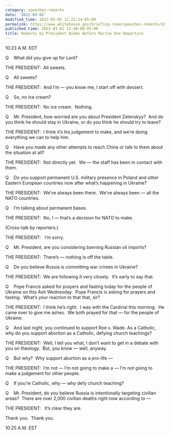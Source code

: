 ```yaml
---
category: speeches-remarks
date: '2022-03-02'
modified_time: 2022-03-02 12:22:14-05:00
permalink: https://www.whitehouse.gov/briefing-room/speeches-remarks/2022/03/02/remarks-by-president-biden-before-marine-one-departure-15/
published_time: 2022-03-02 12:40:00-05:00
title: Remarks by President Biden Before Marine One Departure
---
```

 
10:23 A.M. EDT   

Q    What did you give up for Lent?

THE PRESIDENT:  All sweets.

Q    All sweets?

THE PRESIDENT:  And I’m — you know me, I start off with dessert. 

Q    So, no ice cream?

THE PRESIDENT:  No ice cream.  Nothing.

Q    Mr. President, how worried are you about President Zelenskyy?  And
do you think he should stay in Ukraine, or do you think he should try to
leave?

THE PRESIDENT:  I think it’s his judgement to make, and we’re doing
everything we can to help him. 

Q    Have you made any other attempts to reach China or talk to them
about the situation at all?

THE PRESIDENT:  Not directly yet.  We — the staff has been in contact
with them.

Q    Do you support permanent U.S. military presence in Poland and other
Eastern European countries now after what’s happening in Ukraine?

THE PRESIDENT:  We’ve always been there.  We’ve always been — all the
NATO countries. 

Q    I’m talking about permanent bases.

THE PRESIDENT:  No, I — that’s a decision for NATO to make.

(Cross-talk by reporters.)

THE PRESIDENT:   I’m sorry.

Q    Mr. President, are you considering banning Russian oil imports?

THE PRESIDENT:  There’s — nothing is off the table.

Q    Do you believe Russia is committing war crimes in Ukraine?

THE PRESIDENT:  We are following it very closely.  It’s early to say
that.

Q    Pope Francis asked for prayers and fasting today for the people of
Ukraine on this Ash Wednesday.  Pope Francis is asking for prayers and
fasting.  What’s your reaction to that that, sir?

THE PRESIDENT:  I think he’s right.  I was with the Cardinal this
morning.  He came over to give me ashes.  We both prayed for that — for
the people of Ukraine.

Q    And last night, you continued to support Roe v. Wade. As a
Catholic, why do you support abortion as a Catholic, defying church
teachings?

THE PRESIDENT:  Well, I tell you what, I don’t want to get in a debate
with you on theology.  But, you know — well, anyway.

Q    But why?  Why support abortion as a pro-life —

THE PRESIDENT:  I’m not — I’m not going to make a — I’m not going to
make a judgement for other people.

Q    If you’re Catholic, why — why defy church teaching?

Q    Mr. President, do you believe Russia is intentionally targeting
civilian areas?  There are over 2,000 civilian deaths right now
according to —

THE PRESIDENT:   It’s clear they are. 

Thank you.  Thank you.

10:25 A.M. EST
